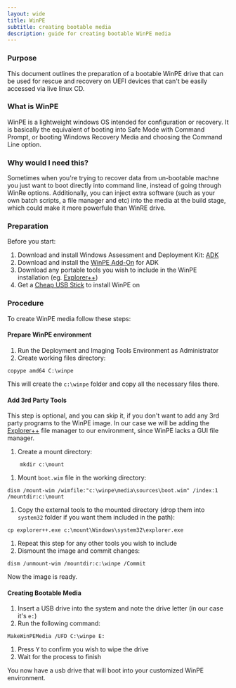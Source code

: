 ```yaml
---
layout: wide
title: WinPE
subtitle: creating bootable media
description: guide for creating bootable WinPE media
---
```



### Purpose

This document outlines the preparation of a bootable WinPE drive that can be used for rescue and recovery on UEFI devices that can't be easily accessed via live linux CD.

### What is WinPE

WinPE is a lightweight windows OS intended for configuration or recovery. It is basically the equivalent of booting into Safe Mode with Command Prompt, or booting Windows Recovery Media and choosing the Command Line option.

### Why would I need this?

Sometimes when you're trying to recover data from un-bootable machne you just want to boot directly into command line, instead of going through WinRe options. Additionally, you can inject extra software (such as your own batch scripts, a file manager and etc) into the media at the build stage, which could make it more powerfule than WinRE drive.

### Preparation

Before you start:

1. Download and install Windows Assessment and Deployment Kit: [ADK]
1. Download and install the [WinPE Add-On] for ADK
1. Download any portable tools you wish to include in the WinPE installation (eg. [Explorer++])
1. Get a [Cheap USB Stick] to install WinPE on

### Procedure

To create WinPE media follow these steps:

#### Prepare WinPE environment

1. Run the Deployment and Imaging Tools Environment as Administrator
1. Create working files directory:
```batch
copype amd64 C:\winpe
```

This will create the `c:\winpe` folder and copy all the necessary files there.

#### Add 3rd Party Tools

This step is optional, and you can skip it, if you don't want to add any 3rd party programs to the WinPE image. In our case we will be adding the [Explorer++] file manager to our environment, since WinPE lacks a GUI file manager.

1. Create a mount directory: 
```batch
    mkdir c:\mount
```

1. Mount `boot.wim` file in the working directory:  
```batch
dism /mount-wim /wimfile:"c:\winpe\media\sources\boot.wim" /index:1 /mountdir:c:\mount
``` 
1. Copy the external tools to the mounted directory (drop them into `system32` folder if you want them included in the path): 
```batch
cp explorer++.exe c:\mount\Windows\system32\explorer.exe
```
1. Repeat this step for any other tools you wish to include
1. Dismount the image and commit changes: 
```batch
dism /unmount-wim /mountdir:c:\winpe /Commit
```

Now the image is ready.

#### Creating Bootable Media

1. Insert a USB drive into the system and note the drive letter (in our case it's `e:`)
1. Run the following command: 
```batch
MakeWinPEMedia /UFD C:\winpe E:
```
1. Press <kbd>Y</kbd> to confirm you wish to wipe the drive
1. Wait for the process to finish

You now have a usb drive that will boot into your customized WinPE environment.


[Cheap USB Stick]: https://amzn.to/3kvsdhb
[ADK]: https://docs.microsoft.com/en-us/windows-hardware/get-started/adk-install
[WinPE Add-On]: https://go.microsoft.com/fwlink/?linkid=2022233
[Explorer++]: https://explorerplusplus.com/

